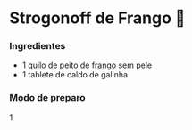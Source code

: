 # Strogonoff de Frango :chicken:

### Ingredientes

- 1 quilo de peito de frango sem pele
- 1 tablete de caldo de galinha



### Modo de preparo

 1 



